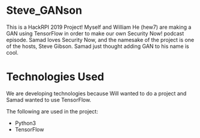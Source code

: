 # Steve_GANson
This is a HackRPI 2019 Project! Myself and William He (hew7) are making a GAN using TensorFlow in order to make our own Security Now! podcast episode. Samad loves Security Now, and the namesake of the project is one of the hosts, Steve Gibson. Samad just thought adding GAN to his name is cool.

# Technologies Used

We are developing technologies because Will wanted to do a project and Samad wanted to use TensorFlow.

The following are used in the project: 
* Python3 
* TensorFlow
